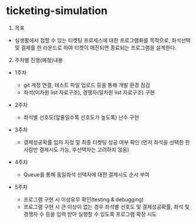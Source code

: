# ticketing-simulation
1. 목표
- 실생활에서 접할 수 있는 티켓팅 프로세스에 대한 프로그램화를 목적으로, 좌석선택 및 결제를 한 라운드로 하여 티켓이 매진되면 종료되는 프로그램을 설계한다.

2. 주차별 진행(예정)내용
- 1주차
    - git 계정 연결, 테스트 파일 업로드 등을 통해 개발 환경 점검
    - 좌석(이차원 list 자료구조), 경쟁자(일차원 list 자료구조) 구현

- 2주차
    - 좌석별 선호도(앞줄일수록 선호도가 높도록) 난수 구현

- 3주차
    - 결제성공확률 임의 지정 및 최종 티켓팅 성공 여부 확인
    (먼저 좌석을 선택한 한 사람만 결제시도 가능, 후선택자는 고려하지 않음)

- 4주차
    - Queue를 통해 동일좌석 선택자에 대한 결제시도 순서 부여

- 5주차
    - 프로그램 구현 시 이상유무 확인(testing & debugging)
    - 프로그램 구현 시 큰 이상이 없는 경우 좌석별 선호도 및 결제성공확률, 좌석 및 경쟁자 수 등을 입력 받아 실행할 수 있도록 프로그램 확장 시도
